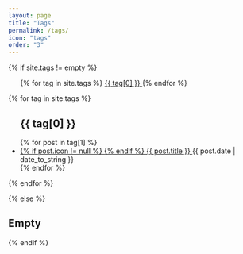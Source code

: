 ```yaml
---
layout: page
title: "Tags"
permalink: /tags/
icon: "tags"
order: "3"
---
```


{% if site.tags != empty %}

  <ul class="tags-list">
    {% for tag in site.tags %}
      <a class="tags" href="#{{ tag[0] }}" title="{{ tag[0] }}" rel="tag"><i class="fa fa-tag fa-fw"></i> {{ tag[0] }} </a>
    {% endfor %}
  </ul>

  {% for tag in site.tags %}
  <ul class="tags-list">
    <h2  id="{{ tag[0] }}">{{ tag[0] }}</h2>
    {% for post in tag[1] %}
    <li>
      <a href="{{ post.url | prepend: site.baseurl }}" title="{{ post.title }}">
        {% if post.icon != null %}
          <i class="fa fa-{{ post.icon }}"></i>
        {% endif %}
        {{ post.title }}
      </a>      
      <i class="fa fa-calendar fa-fw"></i>
      <time datetime="{{ post.date | date:"%Y-%m-%d" }}">{{ post.date | date_to_string }}</time>
    </li>
    {% endfor %}
  </ul>
  {% endfor %}

{% else %}
  <h2>Empty</h2>
{% endif %}
